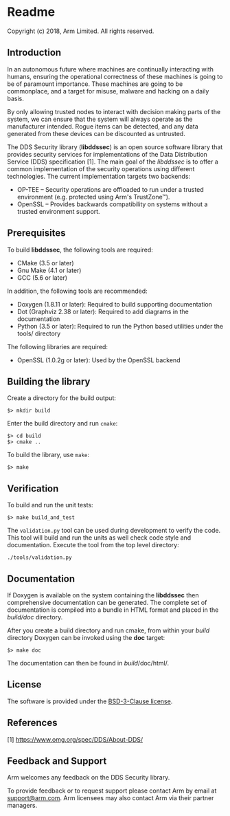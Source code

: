 Readme
======

Copyright (c) 2018, Arm Limited. All rights reserved.

Introduction
------------

In an autonomous future where machines are continually interacting with humans,
ensuring the operational correctness of these machines is going to be of
paramount importance. These machines are going to be commonplace, and a target
for misuse, malware and hacking on a daily basis.

By only allowing trusted nodes to interact with decision making parts of the
system, we can ensure that the system will always operate as the manufacturer
intended. Rogue items can be detected, and any data generated from these devices
can be discounted as untrusted.

The DDS Security library (__libddssec__) is an open source software library that
provides security services for implementations of the Data Distribution Service
(DDS) specification [1]. The main goal of the _libddssec_ is to offer a common
implementation of the security operations using different technologies. The
current implementation targets two backends:

* OP-TEE – Security operations are offloaded to run under a trusted environment
  (e.g. protected using Arm's TrustZone™).
* OpenSSL – Provides backwards compatibility on systems without a trusted
  environment support.

Prerequisites
-------------

To build __libddssec__, the following tools are required:

- CMake (3.5 or later)
- Gnu Make (4.1 or later)
- GCC (5.6 or later)

In addition, the following tools are recommended:

- Doxygen (1.8.11 or later): Required to build supporting documentation
- Dot (Graphviz 2.38 or later): Required to add diagrams in the documentation
- Python (3.5 or later): Required to run the Python based utilities under the
  tools/ directory

The following libraries are required:
- OpenSSL (1.0.2g or later): Used by the OpenSSL backend

Building the library
--------------------

Create a directory for the build output:

    $> mkdir build

Enter the build directory and run ```cmake```:

    $> cd build
    $> cmake ..

To build the library, use ```make```:

    $> make

Verification
------------

To build and run the unit tests:

    $> make build_and_test

The ```validation.py``` tool can be used during development to verify the code.
This tool will build and run the units as well check code style and
documentation. Execute the tool from the top level directory:

    ./tools/validation.py

Documentation
-------------

If Doxygen is available on the system containing the __libddssec__ then
comprehensive documentation can be generated. The complete set of documentation
is compiled into a bundle in HTML format and placed in the *_build_/doc*
directory.

After you create a build directory and run cmake, from within your _build_
directory Doxygen can be invoked using the __doc__ target:

    $> make doc

The documentation can then be found in _build_/doc/html/.

License
-------

The software is provided under the [BSD-3-Clause license](https://spdx.org/licenses/BSD-3-Clause.html).

References
----------

[1] https://www.omg.org/spec/DDS/About-DDS/


Feedback and Support
--------------------

Arm welcomes any feedback on the DDS Security library.

To provide feedback or to request support please contact Arm by email at
support@arm.com. Arm licensees may also contact Arm via their partner
managers.
